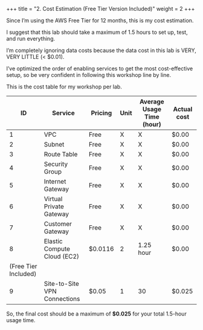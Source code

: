 +++
title = "2. Cost Estimation (Free Tier Version Included)"
weight = 2
+++


Since I’m using the AWS Free Tier for 12 months, this is my cost estimation.


I suggest that this lab should take a maximum of 1.5 hours to set up, test, and run everything.


I’m completely ignoring data costs because the data cost in this lab is VERY, VERY LITTLE (< $0.01).


I’ve optimized the order of enabling services to get the most cost-effective setup, so be very confident in following this workshop line by line.


This is the cost table for my workshop per lab.


| ID | Service                      | Pricing | Unit | Average Usage Time (hour) | Actual cost                 |
| -- | ---------------------------- | ------- | ---- | ------------------------- | --------------------------- |
| 1  | VPC                          | Free    | X    | X                         | $0.00                       |
| 2  | Subnet                       | Free    | X    | X                         | $0.00                       |
| 3  | Route Table                  | Free    | X    | X                         | $0.00                       |
| 4  | Security Group               | Free    | X    | X                         | $0.00                       |
| 5  | Internet Gateway             | Free    | X    | X                         | $0.00                       |
| 6  | Virtual Private Gateway      | Free    | X    | X                         | $0.00                       |
| 7  | Customer Gateway             | Free    | X    | X                         | $0.00                       |
| 8  | Elastic Compute Cloud (EC2)  | $0.0116 | 2    | 1.25 hour                 | $0.00 
(Free Tier Included) |
| 9  | Site-to-Site VPN Connections | $0.05   | 1    | 30                        | $0.025                      |


So, the final cost should be a maximum of **$0.025** for your total 1.5-hour usage time.


